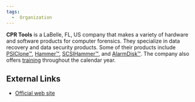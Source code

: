 ```yaml
---
tags:
  -  Organization 
---
```

**CPR Tools** is a LaBelle, FL, US company that makes a variety of
hardware and software products for computer forensics. They specialize
in data recovery and data security products. Some of their products
include [PSIClone™](psiclone.md),
[Hammer™](hammer.md), [SCSIHammer™](scsihammer.md),
and [AlarmDisk™](alarmdisk.md). The company also offers
[training](scheduled_training_courses.md) throughout the
calendar year.

## External Links

- [Official web site](http://www.cprtools.net)

